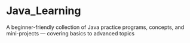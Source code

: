 # Java_Learning
A beginner-friendly collection of Java practice programs, concepts, and mini-projects — covering basics to advanced topics
